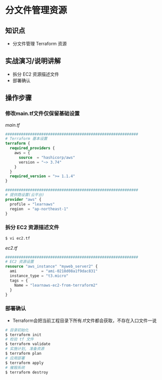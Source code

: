 分文件管理资源
=============

## 知识点

* 分文件管理 Terraform 资源

## 实战演习/说明讲解

+ 拆分 EC2 资源描述文件
+ 部署确认

## 操作步骤

### 修改main.tf文件仅保留基础设置

*main.tf*

```terraform
###########################################################
# Terraform 基本设置
terraform {
  required_providers {
    aws = {
      source  = "hashicorp/aws"
      version = "~> 3.74"
    }
  }
  required_version = ">= 1.1.4"
}

###########################################################
# 提供商设置(云平台)
provider "aws" {
  profile = "learnaws"
  region  = "ap-northeast-1"
}
```

### 拆分 EC2 资源描述文件

```bash
$ vi ec2.tf
```

*ec2.tf*

```terraform
###########################################################
# EC2 资源设置
resource "aws_instance" "myweb_server2" {
  ami           = "ami-0218d08a1f9dac831"
  instance_type = "t3.micro"
  tags = {
    Name = "learnaws-ec2-from-terraform2"
  }
}
```

### 部署确认

* Terraform会把当前工程目录下所有.tf文件都会获取，不存在入口文件一说

```bash
# 目录初始化
$ terraform init
# 检验 tf 文件
$ terraform validate
# 实施计划, 准备资源
$ terraform plan
# 应用部署
$ terraform apply
# 摧毁系统
$ terraform destroy
```


